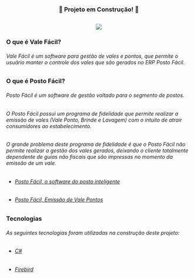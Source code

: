 <div align="center">
  <h3>   
    <p>🚧 Projeto em Construção! 🚧</p>
  </h3>
</div>

##

<div align="center">
  <h4>   
    <img src="https://cdn.discordapp.com/attachments/996183945358102580/997536211096850492/icon.png">
  </h4>
</div>


### O que é Vale Fácil?

###### Vale Fácil é um software para gestão de vales e pontos, que permite o usuário manter o controle dos vales que são gerados no ERP Posto Fácil.

### O que é Posto Fácil?

###### Posto Fácil é um software de gestão voltado para o segmento de postos.

###### O Posto Fácil possui um programa de fidelidade que permite realizar a emissão de vales (Vale Ponto, Brinde e Lavagem) com o intuito de atrair consumidores ao estabelecimento.

###### O grande problema deste programa de fidelidade é que o Posto Fácil não permite realizar a gestão dos vales gerados, deixando o cliente totalmente dependente de guias não fiscais que são impressas no momento da emissão de um vale.

- ###### [Posto Fácil, o software do posto inteligente](https://youtu.be/dIkYSVDhDxo)
- ###### [Posto Fácil, Emissão de Vale Pontos](https://share.linx.com.br/pages/viewpage.action?pageId=27131284)
   
##   
   
##
   
### Tecnologias   
      
###### As seguintes tecnologias foram utilizadas na construção deste projeto:
    
- ###### [C#](https://docs.microsoft.com/pt-br/dotnet/csharp/)
- ###### [Firebird](https://www.firebirdsql.org/en/documentation/)
      
